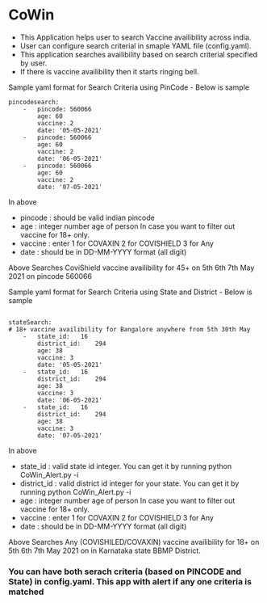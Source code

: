 # CoWin

- This Application helps user to search Vaccine availibility across india. 
- User can configure search criterial in smaple YAML file (config.yaml). 
- This application searches availibility based on search criterial specified by user.
- If there is vaccine availibility then it starts ringing bell.

Sample yaml format for Search Criteria using PinCode  - Below is sample 

```
pincodesearch:
    -   pincode: 560066
        age: 60
        vaccine: 2
        date: '05-05-2021'
    -   pincode: 560066
        age: 60
        vaccine: 2
        date: '06-05-2021'
    -   pincode: 560066
        age: 60
        vaccine: 2
        date: '07-05-2021'
 ```
 
 In above 
 - pincode : should be valid indian pincode
 - age : integer number age of person In case you want to filter out vaccine for 18+ only.
 - vaccine : enter 1 for COVAXIN 2 for COVISHIELD 3 for Any
 - date : should be in DD-MM-YYYY format (all digit)
  

Above Searches CoviShield vaccine availibility for 45+ on 5th 6th 7th May 2021 on pincode 560066

Sample yaml format for Search Criteria using State and District -  Below is sample

```

stateSearch:
# 18+ vaccine availibility for Bangalore anywhere from 5th 30th May
    -   state_id:   16
        district_id:    294
        age: 38
        vaccine: 3
        date: '05-05-2021'
    -   state_id:   16
        district_id:    294
        age: 38
        vaccine: 3
        date: '06-05-2021'
    -   state_id:   16
        district_id:    294
        age: 38
        vaccine: 3
        date: '07-05-2021'
```

 In above 
 - state_id : valid state id integer. You can get it by running python CoWin_Alert.py -i
 - district_id : valid district id integer for your state. You can get it by running python CoWin_Alert.py -i
 - age : integer number age of person In case you want to filter out vaccine for 18+ only.
 - vaccine : enter 1 for COVAXIN 2 for COVISHIELD 3 for Any
 - date : should be in DD-MM-YYYY format (all digit)

Above Searches Any (COVISHILED/COVAXIN) vaccine availibility for 18+ on 5th 6th 7th May 2021 on in Karnataka state BBMP District.

### You can have both serach criteria (based on PINCODE and State) in config.yaml. This app with alert if any one criteria is matched
